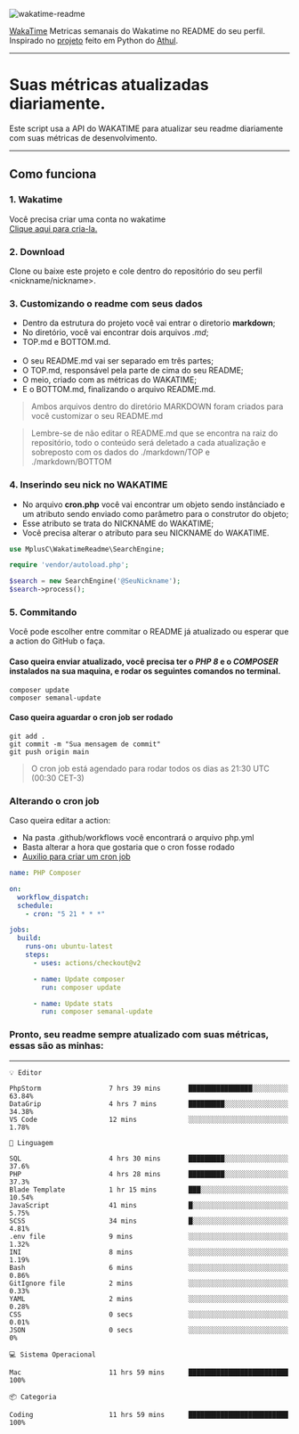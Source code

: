 ![wakatime-readme](https://socialify.git.ci/bymatheus/wakatime-readme/image?description=1&descriptionEditable=M%C3%A9tricas%20semanais%20do%20Wakatime%20no%20seu%20README%20de%20perfil.&font=KoHo&forks=1&language=1&owner=1&pattern=Signal&stargazers=1&theme=Dark)

[WakaTime](https://wakatime.com) Metricas semanais do Wakatime no README do seu perfil. <br>
Inspirado no [projeto](https://github.com/athul/waka-readme) feito em Python do [Athul](https://github.com/athul).
___

# Suas métricas atualizadas diariamente.
Este script usa a API do WAKATIME para atualizar seu readme diariamente com suas métricas de desenvolvimento.

___

## Como funciona

### 1. Wakatime
Você precisa criar uma conta no wakatime <br>
[Clique aqui para cria-la.](https://wakatime.com) 

### 2. Download
Clone ou baixe este projeto e cole dentro do repositório do seu perfil <nickname/nickname>.

### 3. Customizando o readme com seus dados
- Dentro da estrutura do projeto você vai entrar o diretorio **markdown**;  
- No diretório, você vai encontrar dois arquivos *.md*;
- TOP.md e BOTTOM.md.
<br><br>
- O seu README.md vai ser separado em três partes; 
- O TOP.md, responsável pela parte de cima do seu README;
- O meio, criado com as métricas do WAKATIME;
- E o BOTTOM.md, finalizando o arquivo README.md.<br>

> Ambos arquivos dentro do diretório MARKDOWN foram criados para você customizar o seu README.md

> Lembre-se de não editar o README.md que se encontra na raiz do repositório, todo o conteúdo será deletado a cada atualização e sobreposto com os dados do ./markdown/TOP e ./markdown/BOTTOM

### 4. Inserindo seu nick no WAKATIME
- No arquivo **cron.php** você vai encontrar um objeto sendo instânciado e um atributo sendo enviado como parâmetro para o construtor do objeto;
- Esse atributo se trata do NICKNAME do WAKATIME;
- Você precisa alterar o atributo para seu NICKNAME do WAKATIME.

```php
use MplusC\WakatimeReadme\SearchEngine;

require 'vendor/autoload.php';

$search = new SearchEngine('@SeuNickname');
$search->process();
```

### 5. Commitando
Você pode escolher entre commitar o README já atualizado ou esperar que a action do GitHub o faça. <br>

#### Caso queira enviar atualizado, você precisa ter o *PHP 8* e o *COMPOSER* instalados na sua maquina, e rodar os seguintes comandos no terminal.
```composer
composer update
composer semanal-update 
```

#### Caso queira aguardar o cron job ser rodado 
```git 
git add .
git commit -m "Sua mensagem de commit"
git push origin main
```

>O cron job está agendado para rodar todos os dias as 21:30 UTC (00:30 CET-3) 

### Alterando o cron job
Caso queira editar a action:

- Na pasta .github/workflows você encontrará o arquivo php.yml
- Basta alterar a hora que gostaria que o cron fosse rodado
- [Auxilio para criar um cron job](https://crontab.guru)

```yml
name: PHP Composer

on:
  workflow_dispatch:
  schedule:
    - cron: "5 21 * * *"

jobs:
  build:
    runs-on: ubuntu-latest
    steps:
      - uses: actions/checkout@v2

      - name: Update composer
        run: composer update

      - name: Update stats
        run: composer semanal-update
```

### Pronto, seu readme sempre atualizado com suas métricas, essas são as minhas:

___
```text
💡 Editor

PhpStorm                 7 hrs 39 mins       ████████████████░░░░░░░░░     63.84%
DataGrip                 4 hrs 7 mins        █████████░░░░░░░░░░░░░░░░     34.38%
VS Code                  12 mins             ░░░░░░░░░░░░░░░░░░░░░░░░░      1.78%
```
```text
💬 Linguagem

SQL                      4 hrs 30 mins       █████████░░░░░░░░░░░░░░░░      37.6%
PHP                      4 hrs 28 mins       █████████░░░░░░░░░░░░░░░░      37.3%
Blade Template           1 hr 15 mins        ███░░░░░░░░░░░░░░░░░░░░░░     10.54%
JavaScript               41 mins             █░░░░░░░░░░░░░░░░░░░░░░░░      5.75%
SCSS                     34 mins             █░░░░░░░░░░░░░░░░░░░░░░░░      4.81%
.env file                9 mins              ░░░░░░░░░░░░░░░░░░░░░░░░░      1.32%
INI                      8 mins              ░░░░░░░░░░░░░░░░░░░░░░░░░      1.19%
Bash                     6 mins              ░░░░░░░░░░░░░░░░░░░░░░░░░      0.86%
GitIgnore file           2 mins              ░░░░░░░░░░░░░░░░░░░░░░░░░      0.33%
YAML                     2 mins              ░░░░░░░░░░░░░░░░░░░░░░░░░      0.28%
CSS                      0 secs              ░░░░░░░░░░░░░░░░░░░░░░░░░      0.01%
JSON                     0 secs              ░░░░░░░░░░░░░░░░░░░░░░░░░         0%
```
```text
💻 Sistema Operacional

Mac                      11 hrs 59 mins      █████████████████████████       100%
```
```text
📦 Categoria

Coding                   11 hrs 59 mins      █████████████████████████       100%
```
